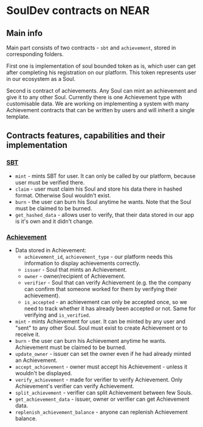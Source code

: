 # SoulDev contracts on NEAR

## Main info
Main part consists of two contracts - `sbt` and `achievement`, stored in corresponding folders.

First one is implementation of soul bounded token as is, which user can get after completing his registration on our platform. This token represents user in our ecosystem as a Soul. 

Second is contract of achievements. Any Soul can mint an achievement and give it to any other Soul. Currently there is one Achievement type with customisable data. We are working on implementing a system with many Achievement contracts that can be written by users and will inherit a single template.

## Contracts features, capabilities and their implementation
### [SBT](sbt/src/lib.rs) 
- `mint` - mints SBT for user. It can only be called by our platform, because user must be verified there.
- `сlaim` - user must claim his Soul and store his data there in hashed format. Otherwise Soul wouldn't exist.
- `burn` - the user can burn his Soul anytime he wants. Note that the Soul must be claimed to be burned.
- `get_hashed_data` - allows user to verify, that their data stored in our app is it's own and it didn't change.

### [Achievement](achievement/src/lib.rs)
- Data stored in Achievement:
    - `achievement_id`, `achievement_type` - our platform needs this information to display achievements correctly.
    - `issuer` - Soul that mints an Achievement.
    - `owner` - owner/recipient of Achievement.
    - `verifier` - Soul that can verify Achievement (e.g. the the company can confirm that someone worked for them by verifying their achievement).
    - `is_accepted` - an achievement can only be accepted once, so we need to track whether it has already been accepted or not. Same for verifying and `is_verified`.
- `mint` - mints Achievement for user. It can be minted by any user and "sent" to any other Soul. Soul must exist to create Achievement or to receive it.
- `burn` - the user can burn his Achievement anytime he wants. Achievement must be claimed to be burned.
- `update_owner` - issuer can set the owner even if he had already minted an Achievement.
- `accept_achievement` - owner must accept his Achievement - unless it wouldn't be displayed.
- `verify_achievement` - made for verifier to verify Achievement. Only Achievement's verifier can verify Achievement.
- `split_achievement` - verifier can split Achievement between few Souls.
- `get_achievement_data` - issuer, owner or verifier can get Achievement data.
- `replenish_achievement_balance` - anyone can replenish Achievement balance.
